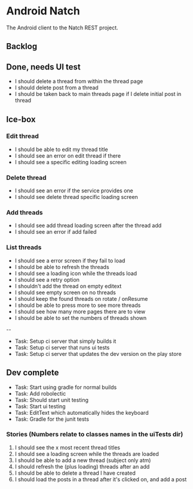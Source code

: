 # Android Natch

The Android client to the Natch REST project.

## Backlog

## Done, needs UI test

* I should delete a thread from within the thread page
* I should delete post from a thread
* I should be taken back to main threads page if I delete initial post in thread

## Ice-box

### Edit thread 

* I should be able to edit my thread title
* I should see an error on edit thread if there
* I should see a specific editing loading screen

### Delete thread 

* I should see an error if the service provides one
* I should see delete thread specific loading screen

### Add threads

* I should see add thread loading screen after the thread add
* I should see an error if add failed

### List threads

* I should see a error screen if they fail to load
* I should be able to refresh the threads
* I should see a loading icon while the threads load
* I should see a retry option
* I shouldn't add the thread on empty editext
* I should see empty screen on no threads
* I should keep the found threads on rotate / onResume
* I should be able to press more to see more threads
* I should see how many more pages there are to view
* I should be able to set the numbers of threads shown

--

* Task: Setup ci server that simply builds it
* Task: Setup ci server that runs ui tests
* Task: Setup ci server that updates the dev version on the play store

## Dev complete

* Task: Start using gradle for normal builds
* Task: Add robolectic
* Task: Should start unit testing
* Task: Start ui testing
* Task: EditText which automatically hides the keyboard
* Task: Gradle for the junit tests

### Stories (Numbers relate to classes names in the uiTests dir)

1. I should see the x most recent thread titles
2. I should see a loading screen while the threads are loaded
3. I should be able to add a new thread (subject only atm)
4. I should refresh the (plus loading) threads after an add
5. I should be able to delete a thread I have created 
6. I should load the posts in a thread after it's clicked on, and add a post
